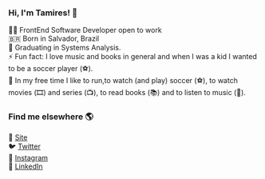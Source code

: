 ### Hi, I'm Tamires! 👋
:woman_technologist: FrontEnd Software Developer open to work<br>
🇧🇷 Born in Salvador, Brazil <br>
🔭 Graduating in Systems Analysis. <br>
⚡ Fun fact: I love music and books in general and when I was a kid I wanted to be a soccer player (⚽️). <br>
:raising_hand: In my free time I like to run,to watch (and play) soccer (⚽️), to watch movies (🎞️) and series (📺), to read books (📚) and to listen to music (🎵).

### Find me elsewhere 🌎
🚀 [Site](https://tamires.dev) <br>
🐦 [Twitter](https://twitter.com/ahvapimenta) <br>
📸 [Instagram](https://instagram.com/ahvapimenta) <br>
💼 [LinkedIn](https://www.linkedin.com/in/tamires-manhaes/) <br>
